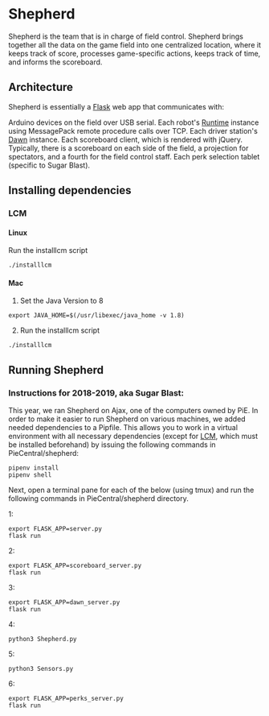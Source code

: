 # Shepherd

Shepherd is the team that is in charge of field control. 
Shepherd brings together all the data on the game field into one centralized location, where it keeps track of score, processes game-specific actions, keeps track of time, and informs the scoreboard.

## Architecture

Shepherd is essentially a [Flask](https://palletsprojects.com/p/flask/) web app that communicates with:

Arduino devices on the field over USB serial.
Each robot's [Runtime](https://github.com/pioneers/PieCentral/tree/master/runtime) instance using MessagePack remote procedure calls over TCP.
Each driver station's [Dawn](https://github.com/pioneers/PieCentral/tree/master/dawn) instance.
Each scoreboard client, which is rendered with jQuery. Typically, there is a scoreboard on each side of the field, a projection for spectators, and a fourth for the field control staff.
Each perk selection tablet (specific to Sugar Blast).

## Installing dependencies

### LCM

#### Linux
Run the installlcm script
```
./installlcm
```

#### Mac
1. Set the Java Version to 8
```
export JAVA_HOME=$(/usr/libexec/java_home -v 1.8)
```
2. Run the installlcm script
```
./installlcm
```

## Running Shepherd

### Instructions for 2018-2019, aka Sugar Blast:
This year, we ran Shepherd on Ajax, one of the computers owned by PiE. 
In order to make it easier to run Shepherd on various machines, we added needed dependencies to a Pipfile. 
This allows you to work in a virtual environment with all necessary dependencies 
(except for [LCM](https://lcm-proj.github.io/build_instructions.html), which must be installed beforehand) 
by issuing the following commands in PieCentral/shepherd:
```
pipenv install
pipenv shell
```
Next, open a terminal pane for each of the below (using tmux) and run the following commands in PieCentral/shepherd directory.

1:
```
export FLASK_APP=server.py
flask run
```

2:
```
export FLASK_APP=scoreboard_server.py
flask run
```

3:
```
export FLASK_APP=dawn_server.py
flask run
```

4:
```
python3 Shepherd.py
```

5:
```
python3 Sensors.py
```

6:
```
export FLASK_APP=perks_server.py
flask run
```
